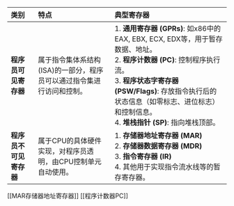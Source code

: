| 类别            | 特点                                    | 典型寄存器                                                                                                                                                                                     |
| :------------ | :------------------------------------ | :---------------------------------------------------------------------------------------------------------------------------------------------------------------------------------------- |
| **程序员可见寄存器**  | 属于指令集体系结构(ISA)的一部分，程序员可以通过指令集进行访问和控制。 | 1. **通用寄存器 (GPRs)**: 如x86中的EAX, EBX, ECX, EDX等，用于暂存数据、地址。 <br> 2. **程序计数器 (PC)**: 控制程序执行流。 <br> 3. **程序状态字寄存器 (PSW/Flags)**: 存放指令执行后的状态信息（如零标志、进位标志）和控制信息。 <br> 4. **堆栈指针 (SP)**: 指向堆栈顶部。 |
| **程序员不可见寄存器** | 属于CPU的具体硬件实现，对程序员透明，由CPU控制单元自动使用。     | 1. **存储器地址寄存器 (MAR)** <br> 2. **存储器数据寄存器 (MDR)** <br> 3. **指令寄存器 (IR)** <br> 4. 其他用于实现指令流水线等的暂存寄存器。                                                                                       |
[[MAR存储器地址寄存器]]  [[程序计数器PC]]  
 